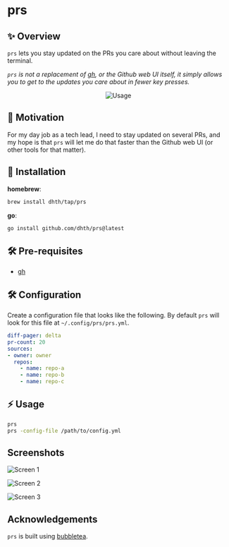 # prs

✨ Overview
---

`prs` lets you stay updated on the PRs you care about without leaving the
terminal.

*`prs` is not a replacement of [gh](https://github.com/cli/cli), or the Github
web UI itself, it simply allows you to get to the updates you care about in
fewer key presses.*

<p align="center">
  <img src="https://tools.dhruvs.space/images/prs/prs.gif" alt="Usage" />
</p>

🤔 Motivation
---

For my day job as a tech lead, I need to stay updated on several PRs, and my
hope is that `prs` will let me do that faster than the Github web UI (or other
tools for that matter).

💾 Installation
---

**homebrew**:

```sh
brew install dhth/tap/prs
```

**go**:

```sh
go install github.com/dhth/prs@latest
```

🛠️ Pre-requisites
---

- [gh](https://github.com/cli/cli)


🛠️ Configuration
---

Create a configuration file that looks like the following. By default `prs` will
look for this file at `~/.config/prs/prs.yml`.

```yaml
diff-pager: delta
pr-count: 20
sources:
- owner: owner
  repos:
    - name: repo-a
    - name: repo-b
    - name: repo-c
```

⚡️ Usage
---

```bash
prs
prs -config-file /path/to/config.yml
```

Screenshots
---

![Screen 1](https://tools.dhruvs.space/images/prs/prs-1.png)

![Screen 2](https://tools.dhruvs.space/images/prs/prs-timeline-1.png)

![Screen 3](https://tools.dhruvs.space/images/prs/prs-repos-1.png)

Acknowledgements
---

`prs` is built using [bubbletea][1].

[1]: https://github.com/charmbracelet/bubbletea
